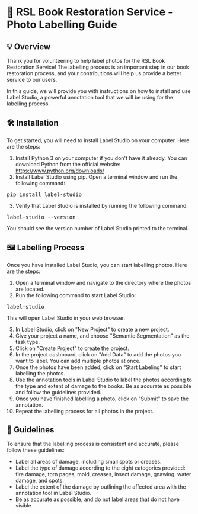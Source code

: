 <h1>📸 RSL Book Restoration Service - Photo Labelling Guide</h1>

<h2>💡 Overview</h2>

<p>Thank you for volunteering to help label photos for the RSL Book Restoration Service! The labelling process is an important step in our book restoration process, and your contributions will help us provide a better service to our users.</p>

<p>In this guide, we will provide you with instructions on how to install and use Label Studio, a powerful annotation tool that we will be using for the labelling process.</p>

<h2>🛠️ Installation</h2>

<p>To get started, you will need to install Label Studio on your computer. Here are the steps:</p>

<ol>
  <li>Install Python 3 on your computer if you don't have it already. You can download Python from the official website: <a href="https://www.python.org/downloads/">https://www.python.org/downloads/</a></li>
  <li>Install Label Studio using pip. Open a terminal window and run the following command:</li>
</ol>

<pre>pip install label-studio</pre>

<ol start="3">
  <li>Verify that Label Studio is installed by running the following command:</li>
</ol>

<pre>label-studio --version</pre>

<p>You should see the version number of Label Studio printed to the terminal.</p>

<h2>🖼️ Labelling Process</h2>

<p>Once you have installed Label Studio, you can start labelling photos. Here are the steps:</p>

<ol>
  <li>Open a terminal window and navigate to the directory where the photos are located.</li>
  <li>Run the following command to start Label Studio:</li>
</ol>

<pre>label-studio</pre>

<p>This will open Label Studio in your web browser.</p>

<ol start="3">
  <li>In Label Studio, click on "New Project" to create a new project.</li>
  <li>Give your project a name, and choose "Semantic Segmentation" as the task type.</li>
  <li>Click on "Create Project" to create the project.</li>
  <li>In the project dashboard, click on "Add Data" to add the photos you want to label. You can add multiple photos at once.</li>
  <li>Once the photos have been added, click on "Start Labeling" to start labelling the photos.</li>
  <li>Use the annotation tools in Label Studio to label the photos according to the type and extent of damage to the books. Be as accurate as possible and follow the guidelines provided.</li>
  <li>Once you have finished labelling a photo, click on "Submit" to save the annotation.</li>
  <li>Repeat the labelling process for all photos in the project.</li>
</ol>

<h2>📝 Guidelines</h2>

<p>To ensure that the labelling process is consistent and accurate, please follow these guidelines:</p>

<ul>
  <li>Label all areas of damage, including small spots or creases.</li>
  <li>Label the type of damage according to the eight categories provided: fire damage, torn pages, mold, creases, insect damage, gnawing, water damage, and spots.</li>
  <li>Label the extent of the damage by outlining the affected area with the annotation tool in Label Studio.</li>
  <li>Be as accurate as possible, and do not label areas that do not have visible

